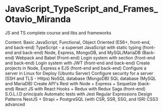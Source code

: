 # JavaScript_TypeScript_and_Frames_Otavio_Miranda
 JS and TS complete course and libs and frameworks
 
Content: 
Basic JavaScript, Functional, Object Oriented (ES6+, front-end, and back-end)
TypeScript - a superset JavaScript with static typing (front-end and back-end)
Node, Express, MongoDB, and MySQL/MariaDB (Back-end)
Webpack and Babel (Front-end)
Login system with section (front-end and back-end)
Login system with JWT (front-end and back-end)
Create projects in Node, Express e EJS (front-end and back-end)
Configure a server in Linux for Deploy (Ubuntu Server)
Configure security for a server (SSH and TLS - Https)
NoSQL database (MongoDB)
SQL database (MySQL and MariaDB)
Create API's Rest with Node + Express + Sequelize (back-end)
React JS with React Hooks + Redux with Redux Saga (front-end)
S.O.L.I.D principals
Automatic tests with Jest
Regular Expressions
Design Patterns
NestJS + Strapi + PostgreSQL (with CSR, SSR, SSG, and ISR)
CSS3 advanced
